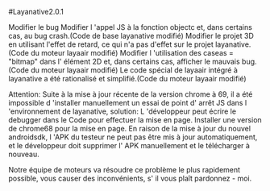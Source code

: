 #Layanative2.0.1

Modifier le bug
Modifier l 'appel JS à la fonction objectc et, dans certains cas, au bug crash.(Code de base layanative modifié)
Modifier le projet 3D en utilisant l'effet de retard, ce qui n'a pas d'effet sur le projet layanative.(Code du moteur layaair modifié)
Modifier l 'utilisation des caseas = "bitmap" dans l' élément 2D et, dans certains cas, afficher le mauvais bug.(Code du moteur layaair modifié)
Le code spécial de layaair intégré à layanative a été rationalisé et simplifié.(Code du moteur layaair modifié)

Attention:
Suite à la mise à jour récente de la version chrome à 69, il a été impossible d 'installer manuellement un essai de point d' arrêt JS dans l 'environnement de layanative, solution:
L 'développeur peut écrire le debugger dans le Code pour effectuer la mise en page.
Installer une version de chrome68 pour la mise en page.
En raison de la mise à jour du nouvel androidsdk, l 'APK du testeur ne peut pas être mis à jour automatiquement, et le développeur doit supprimer l' APK manuellement et le télécharger à nouveau.

Notre équipe de moteurs va résoudre ce problème le plus rapidement possible, vous causer des inconvénients, s' il vous plaît pardonnez - moi.